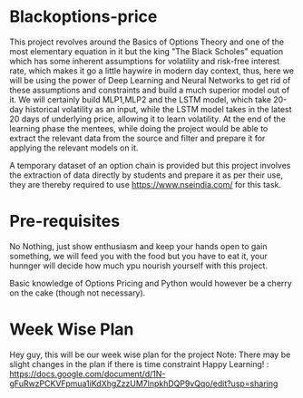 # Blackoptions-price
This project revolves around the Basics of Options Theory and one of the most elementary equation in it but the king "The Black Scholes" equation which has some inherent assumptions for volatility and risk-free interest rate, which makes it go a little haywire in modern day context, thus, here we will be using the power of Deep Learning and Neural Networks to get rid of these assumptions and constraints and build a much superior model out of it. We will certainly build MLP1,MLP2 and the LSTM model, which take 20-day historical volatility as an input, while the LSTM model takes in the latest 20 days of underlying price, allowing it to learn volatility. At the end of the learning phase the mentees, while doing the project would be able to extract the relevant data from the source and filter and prepare it for applying the relevant models on it.

A temporary dataset of an option chain is provided but this project involves the extraction of data directly by students and prepare it as per their use, they are thereby required to use https://www.nseindia.com/ for this task.

# Pre-requisites
No Nothing, just show enthusiasm and keep your hands open to gain something, we will feed you with the food but you have to eat it, your hunnger will decide how much ypu nourish yourself with this project.

Basic knowledge of Options Pricing and Python would however be a cherry on the cake (though not necessary).

# Week Wise Plan
Hey guy, this will be our week wise plan for the project
Note: There may be slight changes in the plan if there is time constraint
Happy Learning! :
https://docs.google.com/document/d/1N-gFuRwzPCKVFpmua1iKdXhgZzzUM7lnpkhDQP9vQqo/edit?usp=sharing

